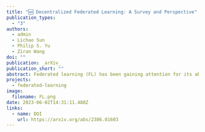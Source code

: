 ```yaml
---
title: "🆕 Decentralized Federated Learning: A Survey and Perspective"
publication_types:
  - "3"
authors:
  - admin
  - Lichao Sun
  - Philip S. Yu
  - Ziran Wang
doi: ""
publication: _arXiv_
publication_short: ""
abstract: Federated learning (FL) has been gaining attention for its ability to share knowledge while maintaining user data, protecting privacy, increasing learning efficiency, and reducing communication overhead. Decentralized FL (DFL) is a decentralized network architecture that eliminates the need for a central server in contrast to centralized FL (CFL). DFL enables direct communication between clients, resulting in significant savings in communication resources. In this paper, a comprehensive survey and profound perspective is provided for DFL. First, a review of the methodology, challenges, and variants of CFL is conducted, laying the background of DFL. Then, a systematic and detailed perspective on DFL is introduced, including iteration order, communication protocols, network topologies, paradigm proposals, and temporal variability. Next, based on the definition of DFL, several extended variants and categorizations are proposed with state-of-the-art technologies. Lastly, in addition to summarizing the current challenges in the DFL, some possible solutions and future research directions are also discussed.
projects:
  - federated-learning
image:
  filename: FL.png
date: 2023-06-02T14:31:11.488Z
links:
  - name: DOI
    url: https://arxiv.org/abs/2306.01603
---
```

